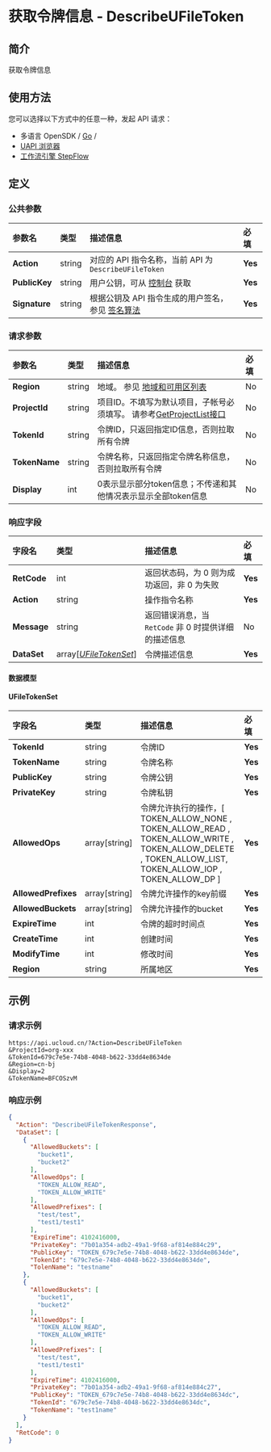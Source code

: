# 获取令牌信息 - DescribeUFileToken

## 简介

获取令牌信息






## 使用方法

您可以选择以下方式中的任意一种，发起 API 请求：
- 多语言 OpenSDK / [Go](https://github.com/ucloud/ucloud-sdk-go) /
- [UAPI 浏览器](https://console.ucloud.cn/uapi/detail?id=DescribeUFileToken)
- [工作流引擎 StepFlow](https://console.ucloud.cn/stepflow/manage/)


## 定义

### 公共参数

| 参数名 | 类型 | 描述信息 | 必填 |
|:---|:---|:---|:---|
| **Action**     | string  | 对应的 API 指令名称，当前 API 为 `DescribeUFileToken`                        | **Yes** |
| **PublicKey**  | string  | 用户公钥，可从 [控制台](https://console.ucloud.cn/uapi/apikey) 获取                                             | **Yes** |
| **Signature**  | string  | 根据公钥及 API 指令生成的用户签名，参见 [签名算法](api/summary/signature.md)  | **Yes** |

### 请求参数

| 参数名 | 类型 | 描述信息 | 必填 |
|:---|:---|:---|:---|
| **Region** | string | 地域。 参见 [地域和可用区列表](api/summary/regionlist) |No|
| **ProjectId** | string | 项目ID。不填写为默认项目，子帐号必须填写。 请参考[GetProjectList接口](api/summary/get_project_list) |No|
| **TokenId** | string | 令牌ID，只返回指定ID信息，否则拉取所有令牌 |No|
| **TokenName** | string | 令牌名称，只返回指定令牌名称信息，否则拉取所有令牌 |No|
| **Display** | int | 0表示显示部分token信息；不传递和其他情况表示显示全部token信息 |No|

### 响应字段

| 字段名 | 类型 | 描述信息 | 必填 |
|:---|:---|:---|:---|
| **RetCode** | int | 返回状态码，为 0 则为成功返回，非 0 为失败 |**Yes**|
| **Action** | string | 操作指令名称 |**Yes**|
| **Message** | string | 返回错误消息，当 `RetCode` 非 0 时提供详细的描述信息 |No|
| **DataSet** | array[[*UFileTokenSet*](#UFileTokenSet)] | 令牌描述信息 |**Yes**|

#### 数据模型


#### UFileTokenSet

| 字段名 | 类型 | 描述信息 | 必填 |
|:---|:---|:---|:---|
| **TokenId** | string | 令牌ID |**Yes**|
| **TokenName** | string | 令牌名称 |**Yes**|
| **PublicKey** | string | 令牌公钥 |**Yes**|
| **PrivateKey** | string | 令牌私钥 |**Yes**|
| **AllowedOps** | array[string] | 令牌允许执行的操作，[ TOKEN_ALLOW_NONE , TOKEN_ALLOW_READ , TOKEN_ALLOW_WRITE , TOKEN_ALLOW_DELETE , TOKEN_ALLOW_LIST, TOKEN_ALLOW_IOP , TOKEN_ALLOW_DP ] |**Yes**|
| **AllowedPrefixes** | array[string] | 令牌允许操作的key前缀 |**Yes**|
| **AllowedBuckets** | array[string] | 令牌允许操作的bucket |**Yes**|
| **ExpireTime** | int | 令牌的超时时间点 |**Yes**|
| **CreateTime** | int | 创建时间 |**Yes**|
| **ModifyTime** | int | 修改时间 |**Yes**|
| **Region** | string | 所属地区 |**Yes**|

## 示例

### 请求示例
    
```
https://api.ucloud.cn/?Action=DescribeUFileToken
&ProjectId=org-xxx
&TokenId=679c7e5e-74b8-4048-b622-33dd4e8634de
&Region=cn-bj
&Display=2
&TokenName=BFCOSzvM
```

### 响应示例
    
```json
{
  "Action": "DescribeUFileTokenResponse",
  "DataSet": [
    {
      "AllowedBuckets": [
        "bucket1",
        "bucket2"
      ],
      "AllowedOps": [
        "TOKEN_ALLOW_READ",
        "TOKEN_ALLOW_WRITE"
      ],
      "AllowedPrefixes": [
        "test/test",
        "test1/test1"
      ],
      "ExpireTime": 4102416000,
      "PrivateKey": "7b01a354-adb2-49a1-9f68-af814e884c29",
      "PublicKey": "TOKEN_679c7e5e-74b8-4048-b622-33dd4e8634de",
      "TokenId": "679c7e5e-74b8-4048-b622-33dd4e8634de",
      "TolenName": "testname"
    },
    {
      "AllowedBuckets": [
        "bucket1",
        "bucket2"
      ],
      "AllowedOps": [
        "TOKEN_ALLOW_READ",
        "TOKEN_ALLOW_WRITE"
      ],
      "AllowedPrefixes": [
        "test/test",
        "test1/test1"
      ],
      "ExpireTime": 4102416000,
      "PrivateKey": "7b01a354-adb2-49a1-9f68-af814e884c27",
      "PublicKey": "TOKEN_679c7e5e-74b8-4048-b622-33dd4e8634dc",
      "TokenId": "679c7e5e-74b8-4048-b622-33dd4e8634dc",
      "TokenName": "test1name"
    }
  ],
  "RetCode": 0
}
```





